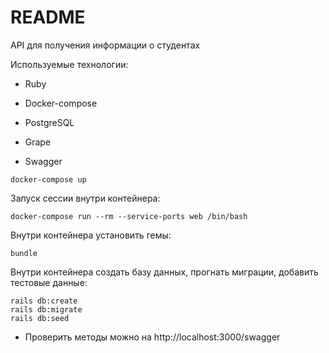 # README

API для получения информации о студентах

Используемые технологии:

* Ruby

* Docker-compose

* PostgreSQL

* Grape

* Swagger

```
docker-compose up
```
Запуск сессии внутри контейнера:
```
docker-compose run --rm --service-ports web /bin/bash
```
Внутри контейнера установить гемы:
```
bundle
```
Внутри контейнера создать базу данных, прогнать миграции, добавить тестовые данные:

```
rails db:create
rails db:migrate
rails db:seed
```
* Проверить методы можно на http://localhost:3000/swagger
